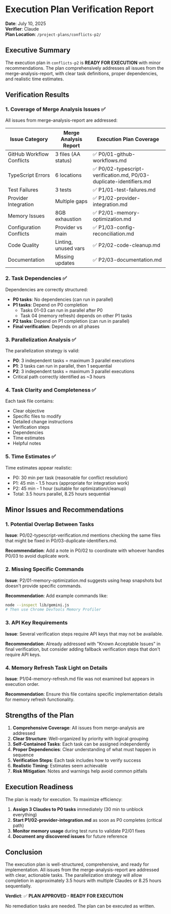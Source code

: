 # Execution Plan Verification Report

**Date**: July 10, 2025  
**Verifier**: Claude  
**Plan Location**: `/project-plans/conflicts-p2/`

## Executive Summary

The execution plan in `conflicts-p2` is **READY FOR EXECUTION** with minor recommendations. The plan comprehensively addresses all issues from the merge-analysis-report, with clear task definitions, proper dependencies, and realistic time estimates.

## Verification Results

### 1. Coverage of Merge Analysis Issues ✅

All issues from merge-analysis-report are addressed:

| Issue Category | Merge Analysis Report | Execution Plan Coverage |
|----------------|----------------------|------------------------|
| GitHub Workflow Conflicts | 3 files (AA status) | ✅ P0/01-github-workflows.md |
| TypeScript Errors | 6 locations | ✅ P0/02-typescript-verification.md, P0/03-duplicate-identifiers.md |
| Test Failures | 3 tests | ✅ P1/01-test-failures.md |
| Provider Integration | Multiple gaps | ✅ P1/02-provider-integration.md |
| Memory Issues | 8GB exhaustion | ✅ P2/01-memory-optimization.md |
| Configuration Conflicts | Provider vs main | ✅ P1/03-config-reconciliation.md |
| Code Quality | Linting, unused vars | ✅ P2/02-code-cleanup.md |
| Documentation | Missing updates | ✅ P2/03-documentation.md |

### 2. Task Dependencies ✅

Dependencies are correctly structured:
- **P0 tasks**: No dependencies (can run in parallel)
- **P1 tasks**: Depend on P0 completion
  - Tasks 01-03 can run in parallel after P0
  - Task 04 (memory refresh) depends on other P1 tasks
- **P2 tasks**: Depend on P1 completion (can run in parallel)
- **Final verification**: Depends on all phases

### 3. Parallelization Analysis ✅

The parallelization strategy is valid:
- **P0**: 3 independent tasks = maximum 3 parallel executions
- **P1**: 3 tasks can run in parallel, then 1 sequential
- **P2**: 3 independent tasks = maximum 3 parallel executions
- Critical path correctly identified as ~3 hours

### 4. Task Clarity and Completeness ✅

Each task file contains:
- Clear objective
- Specific files to modify
- Detailed change instructions
- Verification steps
- Dependencies
- Time estimates
- Helpful notes

### 5. Time Estimates ✅

Time estimates appear realistic:
- P0: 30 min per task (reasonable for conflict resolution)
- P1: 45 min - 1.5 hours (appropriate for integration work)
- P2: 45 min - 1 hour (suitable for optimization/cleanup)
- Total: 3.5 hours parallel, 8.25 hours sequential

## Minor Issues and Recommendations

### 1. Potential Overlap Between Tasks

**Issue**: P0/02-typescript-verification.md mentions checking the same files that might be fixed in P0/03-duplicate-identifiers.md.

**Recommendation**: Add a note in P0/02 to coordinate with whoever handles P0/03 to avoid duplicate work.

### 2. Missing Specific Commands

**Issue**: P2/01-memory-optimization.md suggests using heap snapshots but doesn't provide specific commands.

**Recommendation**: Add example commands like:
```bash
node --inspect lib/gemini.js
# Then use Chrome DevTools Memory Profiler
```

### 3. API Key Requirements

**Issue**: Several verification steps require API keys that may not be available.

**Recommendation**: Already addressed with "Known Acceptable Issues" in final verification, but consider adding fallback verification steps that don't require API keys.

### 4. Memory Refresh Task Light on Details

**Issue**: P1/04-memory-refresh.md file was not examined but appears in execution order.

**Recommendation**: Ensure this file contains specific implementation details for memory refresh functionality.

## Strengths of the Plan

1. **Comprehensive Coverage**: All issues from merge-analysis are addressed
2. **Clear Structure**: Well-organized by priority with logical grouping
3. **Self-Contained Tasks**: Each task can be assigned independently
4. **Proper Dependencies**: Clear understanding of what must happen in sequence
5. **Verification Steps**: Each task includes how to verify success
6. **Realistic Timing**: Estimates seem achievable
7. **Risk Mitigation**: Notes and warnings help avoid common pitfalls

## Execution Readiness

The plan is ready for execution. To maximize efficiency:

1. **Assign 3 Claudes to P0 tasks** immediately (30 min to unblock everything)
2. **Start P1/02-provider-integration.md** as soon as P0 completes (critical path)
3. **Monitor memory usage** during test runs to validate P2/01 fixes
4. **Document any discovered issues** for future reference

## Conclusion

The execution plan is well-structured, comprehensive, and ready for implementation. All issues from the merge-analysis-report are addressed with clear, actionable tasks. The parallelization strategy will allow completion in approximately 3.5 hours with multiple Claudes or 8.25 hours sequentially.

**Verdict**: ✅ **PLAN APPROVED - READY FOR EXECUTION**

No remediation tasks are needed. The plan can be executed as written.